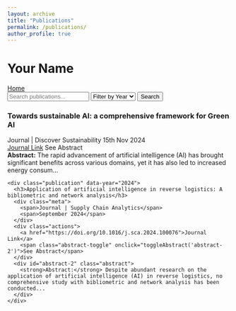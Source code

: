 ```yaml
---
layout: archive
title: "Publications"
permalink: /publications/
author_profile: true
---
```


<div class="sidebar">
  <h1>Your Name</h1>
  <a href="/">Home</a>
</div>

<div class="main-content">
  <div class="search-bar">
    <input type="text" id="search" placeholder="Search publications...">
    <select id="filter-year">
      <option value="">Filter by Year</option>
      <option value="2024">2024</option>
      <option value="2023">2023</option>
    </select>
    <button onclick="filterPublications()">Search</button>
  </div>

  <div id="publications">
    <div class="publication" data-year="2024">
      <h3>Towards sustainable AI: a comprehensive framework for Green AI</h3>
      <div class="meta">
        <span>Journal | Discover Sustainability</span>
        <span>15th Nov 2024</span>
      </div>
      <div class="actions">
        <a href="https://link.springer.com/article/10.1007/s43621-024-00641-4">Journal Link</a>
        <span class="abstract-toggle" onclick="toggleAbstract('abstract-1')">See Abstract</span>
      </div>
      <div id="abstract-1" class="abstract">
        <strong>Abstract:</strong> The rapid advancement of artificial intelligence (AI) has brought significant benefits across various domains, yet it has also led to increased energy consum...
      </div>
    </div>

    <div class="publication" data-year="2024">
      <h3>Application of artificial intelligence in reverse logistics: A bibliometric and network analysis</h3>
      <div class="meta">
        <span>Journal | Supply Chain Analytics</span>
        <span>September 2024</span>
      </div>
      <div class="actions">
        <a href="https://doi.org/10.1016/j.sca.2024.100076">Journal Link</a>
        <span class="abstract-toggle" onclick="toggleAbstract('abstract-2')">See Abstract</span>
      </div>
      <div id="abstract-2" class="abstract">
        <strong>Abstract:</strong> Despite abundant research on the application of artificial intelligence (AI) in reverse logistics, no comprehensive study with bibliometric and network analysis has been conducted...
      </div>
    </div>
  </div>
</div>

<script>
function toggleAbstract(id) {
  var abstract = document.getElementById(id);
  abstract.style.display = abstract.style.display === "block" ? "none" : "block";
}

function filterPublications() {
  var search = document.getElementById('search').value.toLowerCase();
  var year = document.getElementById('filter-year').value;
  var publications = document.querySelectorAll('.publication');

  publications.forEach(function(pub) {
    var title = pub.querySelector('h3').innerText.toLowerCase();
    var pubYear = pub.getAttribute('data-year');

    if ((title.includes(search) || search === '') && (year === '' || pubYear === year)) {
      pub.style.display = "block";
    } else {
      pub.style.display = "none";
    }
  });
}
</script>
